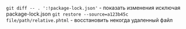 `git diff -- . ':!package-lock.json'` - показать изменения исключая package-lock.json
`git restore --source=a123b45c file/path/relative.phtml` - восстановить некогда удаленный файл
